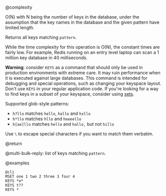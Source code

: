 @complexity

O(N) with N being the number of keys in the database, under the assumption that
the key names in the database and the given pattern have limited length.

Returns all keys matching `pattern`.

While the time complexity for this operation is O(N), the constant
times are fairly low. For example, Redis running on an entry level laptop can
scan a 1 million key database in 40 milliseconds.

**Warning**: consider `KEYS` as a command that should only be used in
production environments with extreme care.  It may ruin performance when it is
executed against large databases. This command is intended for debugging and
special operations, such as changing your keyspace layout. Don't use `KEYS`
in your regular application code.  If you're looking for a way to find keys in
a subset of your keyspace, consider using [sets](/topics/data-types#sets).

Supported glob-style patterns:

* `h?llo` matches `hello`, `hallo` and `hxllo`
* `h*llo` matches `hllo` and `heeeello`
* `h[ae]llo` matches `hello` and `hallo,` but not `hillo`

Use `\` to escape special characters if you want to match them verbatim.

@return

@multi-bulk-reply: list of keys matching `pattern`.

@examples

    @cli
    MSET one 1 two 2 three 3 four 4
    KEYS *o*
    KEYS t??
    KEYS *

